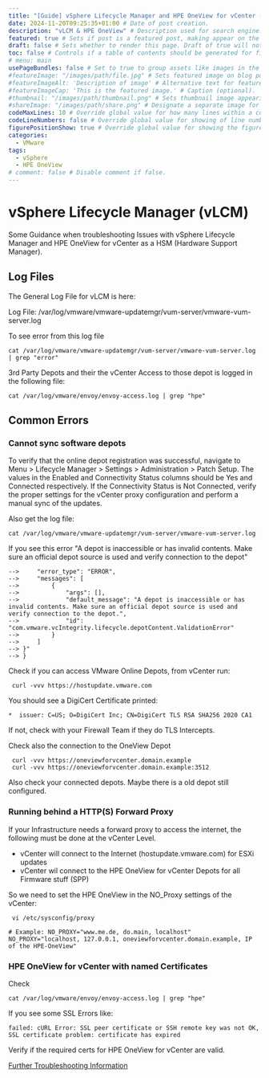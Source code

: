 ```yaml
---
title: "[Guide] vSphere Lifecycle Manager and HPE OneView for vCenter - Troubleshooting" # Title of the blog post.
date: 2024-11-20T09:25:35+01:00 # Date of post creation.
description: "vLCM & HPE OneView" # Description used for search engine.
featured: true # Sets if post is a featured post, making appear on the home page side bar.
draft: false # Sets whether to render this page. Draft of true will not be rendered.
toc: false # Controls if a table of contents should be generated for first-level links automatically.
# menu: main
usePageBundles: false # Set to true to group assets like images in the same folder as this post.
#featureImage: "/images/path/file.jpg" # Sets featured image on blog post.
#featureImageAlt: 'Description of image' # Alternative text for featured image.
#featureImageCap: 'This is the featured image.' # Caption (optional).
#thumbnail: "/images/path/thumbnail.png" # Sets thumbnail image appearing inside card on homepage.
#shareImage: "/images/path/share.png" # Designate a separate image for social media sharing.
codeMaxLines: 10 # Override global value for how many lines within a code block before auto-collapsing.
codeLineNumbers: false # Override global value for showing of line numbers within code block.
figurePositionShow: true # Override global value for showing the figure label.
categories:
  - VMware
tags:
  - vSphere
  - HPE OneView
# comment: false # Disable comment if false.
---
```

# vSphere Lifecycle Manager (vLCM)

Some Guidance when troubleshooting Issues with vSphere Lifecycle Manager and HPE OneView for vCenter as a HSM (Hardware Support Manager).

## Log Files

The General Log File for vLCM is here:

Log File: /var/log/vmware/vmware-updatemgr/vum-server/vmware-vum-server.log

To see error from this log file

```
cat /var/log/vmware/vmware-updatemgr/vum-server/vmware-vum-server.log | grep "error"
```


3rd Party Depots and their the vCenter Access to those depot is logged in the following file:

```
cat /var/log/vmware/envoy/envoy-access.log | grep "hpe"
```


## Common Errors

### Cannot sync software depots

To verify that the online depot registration was successful, navigate to Menu > Lifecycle Manager > Settings > Administration > Patch Setup. The values in the Enabled and Connectivity Status columns should be Yes and Connected respectively. If the Connectivity Status is Not Connected, verify the proper settings for the vCenter proxy configuration and perform a manual sync of the updates.


Also get the log file:

```
cat /var/log/vmware/vmware-updatemgr/vum-server/vmware-vum-server.log 
```

If you see this error "A depot is inaccessible or has invalid contents. Make sure an official depot source is used and verify connection to the depot"

```
-->     "error_type": "ERROR",
-->     "messages": [
-->         {
-->             "args": [],
-->             "default_message": "A depot is inaccessible or has invalid contents. Make sure an official depot source is used and verify connection to the depot.",
-->             "id": "com.vmware.vcIntegrity.lifecycle.depotContent.ValidationError"
-->         }
-->     ]
--> }"
--> }
```

Check if you can access VMware Online Depots, from vCenter run:

```
 curl -vvv https://hostupdate.vmware.com
```

You should see a DigiCert Certificate printed:

```
*  issuer: C=US; O=DigiCert Inc; CN=DigiCert TLS RSA SHA256 2020 CA1
```

If not, check with your Firewall Team if they do TLS Intercepts.

Check also the connection to the OneView Depot

```
 curl -vvv https://oneviewforvcenter.domain.example
 curl -vvv https://oneviewforvcenter.domain.example:3512
 ```

Also check your connected depots. Maybe there is a old depot still configured.



### Running behind a HTTP(S) Forward Proxy

If your Infrastructure needs a forward proxy to access the internet, the following must be done at the vCenter Level.

- vCenter will connect to the Internet (hostupdate.vmware.com) for ESXi updates
- vCenter wil connect to the HPE OneView for vCenter Depots for all Firmware stuff (SPP)

So we need to set the HPE OneView in the NO_Proxy settings of the vCenter:

```
 vi /etc/sysconfig/proxy
 ```

 ```
# Example: NO_PROXY="www.me.de, do.main, localhost"
NO_PROXY="localhost, 127.0.0.1, oneviewforvcenter.domain.example, IP of the HPE-OneView"
 ```

### HPE OneView for vCenter with named Certificates 

Check

```
cat /var/log/vmware/envoy/envoy-access.log | grep "hpe"
```

If you see some SSL Errors like:

```
failed: cURL Error: SSL peer certificate or SSH remote key was not OK, SSL certificate problem: certificate has expired
```

Verify if the required certs for HPE OneView for vCenter are valid.

[Further Troubleshooting Information](https://support.hpe.com/hpesc/public/docDisplay?docId=sd00002167en_us&docLocale=en_US&page=GUID-ACF7270C-14CD-41A6-B02A-2FA0EE0C4723.html)
